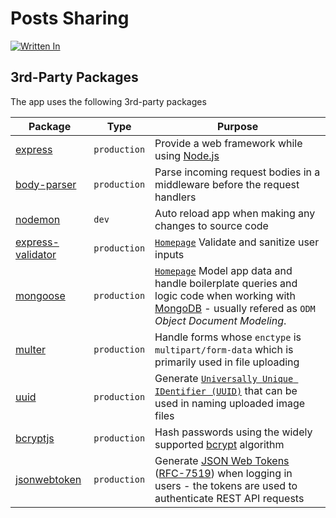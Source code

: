 # Posts Sharing

[![Written In](https://img.shields.io/badge/Written%20in-Node.js-026e00?style=flat&logo=Node.js)](https://nodejs.org/)

## 3rd-Party Packages

The app uses the following 3rd-party packages

| Package | Type | Purpose |
|---------|------|---------|
| [express](https://www.npmjs.com/package/express) | `production` | Provide a web framework while using [Node.js](https://nodejs.org/) |
| [body-parser](https://www.npmjs.com/package/body-parser) | `production` | Parse incoming request bodies in a middleware before the request handlers |
| [nodemon](https://www.npmjs.com/package/nodemon) | `dev` | Auto reload app when making any changes to source code |
| [express-validator](https://www.npmjs.com/package/express-validator) | `production` | [`Homepage`](https://express-validator.github.io/) Validate and sanitize user inputs |
| [mongoose](https://www.npmjs.com/package/mongoose) | `production` | [`Homepage`](https://mongoosejs.com/) Model app data and handle boilerplate queries and logic code when working with [MongoDB](https://www.mongodb.com/) - usually refered as `ODM` _Object Document Modeling_. |
| [multer](https://www.npmjs.com/package/multer) | `production` | Handle forms whose `enctype` is `multipart/form-data` which is primarily used in file uploading |
| [uuid](https://www.npmjs.com/package/uuid) | `production` | Generate [`Universally Unique IDentifier (UUID)`](https://www.ietf.org/rfc/rfc4122.txt) that can be used in naming uploaded image files |
| [bcryptjs](https://www.npmjs.com/package/bcryptjs) | `production` | Hash passwords using the widely supported [bcrypt](https://en.wikipedia.org/wiki/Bcrypt) algorithm |
| [jsonwebtoken](https://www.npmjs.com/package/jsonwebtoken) | `production` | Generate [JSON Web Tokens](https://jwt.io/introduction/) ([RFC-7519](https://tools.ietf.org/html/rfc7519)) when logging in users - the tokens are used to authenticate REST API requests |
